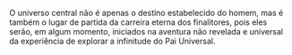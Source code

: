 ﻿O universo central não é apenas o destino estabelecido do homem, mas é também o lugar de partida da carreira eterna dos finalitores, pois eles serão, em algum momento, iniciados na aventura não revelada e universal da experiência de explorar a infinitude do Pai Universal.